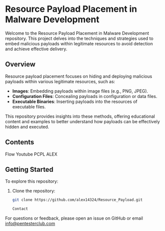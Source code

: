 # Resource Payload Placement in Malware Development

Welcome to the Resource Payload Placement in Malware Development repository. This project delves into the techniques and strategies used to embed malicious payloads within legitimate resources to avoid detection and achieve effective delivery.

## Overview

Resource payload placement focuses on hiding and deploying malicious payloads within various legitimate resources, such as:

- **Images**: Embedding payloads within image files (e.g., PNG, JPEG).
- **Configuration Files**: Concealing payloads in configuration or data files.
- **Executable Binaries**: Inserting payloads into the resources of executable files.

This repository provides insights into these methods, offering educational content and examples to better understand how payloads can be effectively hidden and executed.

## Contents

Flow Youtube PCPL ALEX 

## Getting Started

To explore this repository:

1. Clone the repository:
   ```bash
   git clone https://github.com/alex14324/Resource_Payload.git

   Contact

For questions or feedback, please open an issue on GitHub or email info@pentesterclub.com
